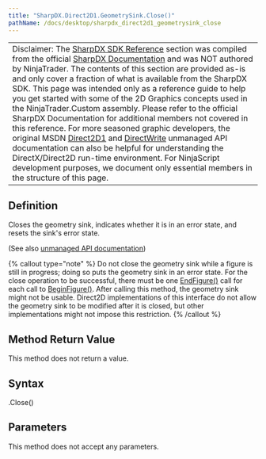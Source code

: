 ```yaml
---
title: "SharpDX.Direct2D1.GeometrySink.Close()"
pathName: /docs/desktop/sharpdx_direct2d1_geometrysink_close
---
```


|  |
| --- |
| Disclaimer: The [SharpDX SDK Reference](/docs/desktop/sharpdx_sdk_reference) section was compiled from the official [SharpDX Documentation](http://sharpdx.org/) and was NOT authored by NinjaTrader.  The contents of this section are provided as-is and only cover a fraction of what is available from the SharpDX SDK.  This page was intended only as a reference guide to help you get started with some of the 2D Graphics concepts used in the NinjaTrader.Custom assembly.  Please refer to the official SharpDX Documentation for additional members not covered in this reference.  For more seasoned graphic developers, the original MSDN [Direct2D1](https://msdn.microsoft.com/en-us/library/windows/desktop/dd370990.aspx) and [DirectWrite](https://msdn.microsoft.com/en-us/library/windows/desktop/dd368038.aspx) unmanaged API documentation can also be helpful for understanding the DirectX/Direct2D run-time environment. For NinjaScript development purposes, we document only essential members in the structure of this page. |

## Definition

Closes the geometry sink, indicates whether it is in an error state, and resets the sink's error state.

(See also [unmanaged API documentation](https://msdn.microsoft.com/en-us/library/dd316932.aspx))

{% callout type="note" %}
Do not close the geometry sink while a figure is still in progress; doing so puts the geometry sink in an error state. For the close operation to be successful, there must be one [EndFigure()](/docs/desktop/sharpdx_direct2d1_geometrysink_endfigure) call for each call to [BeginFigure()](/docs/desktop/sharpdx_direct2d1_geometrysink_beginfigure). After calling this method, the geometry sink might not be usable. Direct2D implementations of this interface do not allow the geometry sink to be modified after it is closed, but other implementations might not impose this restriction.
{% /callout %}

## Method Return Value

This method does not return a value.

## Syntax

<geometrysink>.Close()

## Parameters

This method does not accept any parameters.
